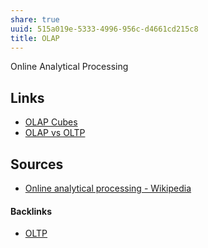 ```yaml
---
share: true
uuid: 515a019e-5333-4996-956c-d4661cd215c8
title: OLAP
---
```

Online Analytical Processing

## Links

* [OLAP Cubes](../084525cd-746c-47d4-90ed-753b814bb476)
* [OLAP vs OLTP](../283d27f8-1257-438b-9159-5fc825d17eb1)
## Sources

* [Online analytical processing - Wikipedia](https://en.wikipedia.org/wiki/Online_analytical_processing)

#### Backlinks

* [OLTP](/bd1fc221-f8e8-40f0-b0f3-c3b5a3e145f3)